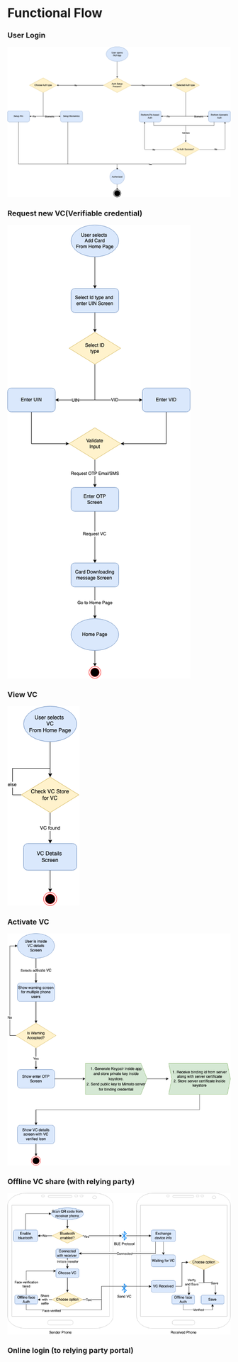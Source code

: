 # Functional Flow
### User Login
![](_images/user_login.png)

### Request new VC(Verifiable credential)
![](_images/generate_vc.png)

### View VC
![](_images/view_vc.png)

### Activate VC
![](_images/activate_vc.png)

### Offline VC share (with relying party)
![](_images/vc_share.png)

### Online login (to relying party portal)
